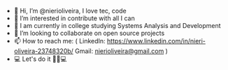 - 👋 Hi, I’m @nierioliveira, I love tec, code
- 👀 I’m interested in contribute with all I can
- 🌱 I am currently in college studying Systems Analysis and Development 
- 💞️ I’m looking to collaborate on open source projects
- 📫 How to reach me: ( LinkedIn: https://www.linkedin.com/in/nieri-oliveira-23748320b/   Gmail: nierioliveira@gmail.com )
- 💻 Let's do it 💪🏾💻

<!---
nierioliveira/nierioliveira is a ✨ special ✨ repository because its `README.md` (this file) appears on your GitHub profile.
You can click the Preview link to take a look at your changes.
--->
